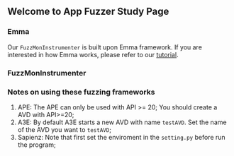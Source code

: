 ## Welcome to App Fuzzer Study Page


### Emma
Our `FuzzMonInstrumenter` is built upon Emma framework. If you are interested in how Emma works, please refer to our [tutorial](https://appfuzzer-study.github.io/fuzzer-frameworks/Emma-Tutorial.html).

### FuzzMonInstrumenter



### Notes on using these fuzzing frameworks

1. APE: The APE can only be used with API >= 20; You should create a AVD with API>=20;
2. A3E: By default A3E starts a new AVD with name `testAVD`. Set the name of the AVD you want to `testAVD`;
3. Sapienz: Note that first set the enviroment in the `setting.py` before run the program;
